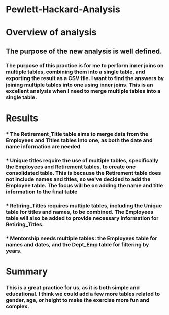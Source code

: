 # Pewlett-Hackard-Analysis
# Overview of analysis
## The purpose of the new analysis is well defined.
### The purpose of this practice is for me to perform inner joins on multiple tables, combining them into a single table, and exporting the result as a CSV file. I want to find the answers by joining multiple tables into one using inner joins. This is an excellent analysis when I need to merge multiple tables into a single table.
# Results
### * The Retirement_Title table aims to merge data from the Employees and Titles tables into one, as both the date and name information are needed
### * Unique titles require the use of multiple tables, specifically the Employees and Retirement tables, to create one consolidated table. This is because the Retirement table does not include names and titles, so we've decided to add the Employee table. The focus will be on adding the name and title information to the final table
### * Retiring_Titles requires multiple tables, including the Unique table for titles and names, to be combined. The Employees table will also be added to provide necessary information for Retiring_Titles.
### * Mentorship needs multiple tables: the Employees table for names and dates, and the Dept_Emp table for filtering by years.
# Summary 
### This is a great practice for us, as it is both simple and educational. I think we could add a few more tables related to gender, age, or height to make the exercise more fun and complex. 
